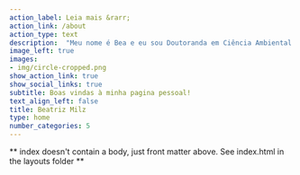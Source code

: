```yaml
---
action_label: Leia mais &rarr;
action_link: /about
action_type: text
description:  "Meu nome é Bea e eu sou Doutoranda em Ciência Ambiental na Universidade de São Paulo.  A maioria do conteúdo desse site é sobre usos da linguagem de programação `R`. Aqui você encontra [textos](/blog/), [apresentações](/talk/), [projetos](/project/) e [outros conteúdos](/miscelanea/) sobre `R`. <br><br> **Palestras recentes:** <br> Palestra *Coleta de dados automatizada e integração contínua utilizando GitHub Actions: Exemplos com o Pacote Mananciais*, no [V SER - 10/06/2021 às 16h00](http://ser.uff.br/programacao/). A palestra foi transmitida no [canal do Youtube do evento](https://youtu.be/tMemGsZbEe0?t=7052)."
image_left: true
images:
- img/circle-cropped.png
show_action_link: true
show_social_links: true
subtitle: Boas vindas à minha pagina pessoal!
text_align_left: false
title: Beatriz Milz
type: home
number_categories: 5
---
```


** index doesn't contain a body, just front matter above.
See index.html in the layouts folder **
